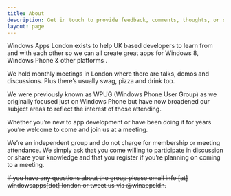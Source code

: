 ```yaml
---
title: About
description: Get in touch to provide feedback, comments, thoughts, or suggestions.
layout: page
---
```



Windows Apps London exists to help UK based developers to learn from and with each other so we can all create great apps for Windows 8, Windows Phone & other platforms .

We hold monthly meetings in London where there are talks, demos and discussions. Plus there’s usually swag, pizza and drink too.

We were previously known as WPUG (Windows Phone User Group) as we originally focused just on Windows Phone but have now broadened our subject areas to reflect the interest of those attending.

Whether you’re new to app development or have been doing it for years you’re welcome to come and join us at a meeting.

We’re an independent group and do not charge for membership or meeting attendance. We simply ask that you come willing to participate in discussion or share your knowledge and that you register if you’re planning on coming to a meeting.

~~If you have any questions about the group please email info [at] windowsapps[dot] london or tweet us via @winappsldn.~~
